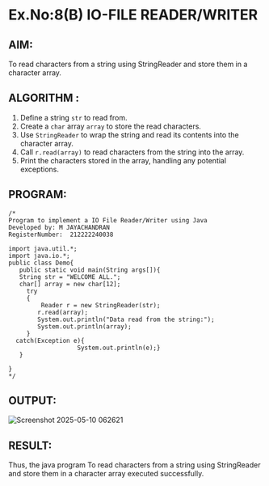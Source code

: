 # Ex.No:8(B) IO-FILE READER/WRITER
## AIM:
To read characters from a string using StringReader and store them in a character array.

## ALGORITHM :

1. Define a string `str` to read from.
2. Create a `char` array `array` to store the read characters.
3. Use `StringReader` to wrap the string and read its contents into the character array.
4. Call `r.read(array)` to read characters from the string into the array.
5. Print the characters stored in the array, handling any potential exceptions.



## PROGRAM:
 ```
/*
Program to implement a IO File Reader/Writer using Java
Developed by: M JAYACHANDRAN
RegisterNumber:  212222240038

import java.util.*;
import java.io.*;
public class Demo{
    public static void main(String args[]){
    String str = "WELCOME ALL.";
    char[] array = new char[12];
      try
      {
          Reader r = new StringReader(str);
         r.read(array);
         System.out.println("Data read from the string:");
         System.out.println(array);
      }
   catch(Exception e){
                    System.out.println(e);}
    }
                    
}
*/
```


## OUTPUT:


![Screenshot 2025-05-10 062621](https://github.com/user-attachments/assets/cf313115-0581-4ec6-b740-6eb137e1e1f4)

## RESULT:
Thus, the java program To read characters from a string using StringReader and store them in a character array executed successfully.



